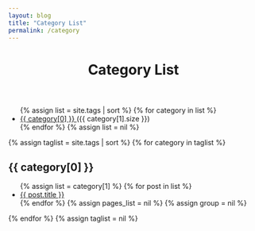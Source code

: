 ```yaml
---
layout: blog
title: "Category List"
permalink: /category
---
```


<header>
  <h1>Category List</h1>
</header>

<ul class="tag-box inline">
{% assign list = site.tags | sort %}
  {% for category in list %} 
    <li>
      <a href="#{{ category[0] }}">
          {{ category[0] }}
      </a>
      <span>({{ category[1].size }})</span>
    </li>
  {% endfor %}
{% assign list = nil %}
</ul>

{% assign taglist = site.tags | sort %}
{% for category in taglist %} 
  <h2 id="{{ category[0] }}">{{ category[0] }}</h2>
  <ul class="post-list">
  {% assign list = category[1] %}  
  {% for post in list %}
    <li>
    <a href="{{ post.url }}">{{ post.title }}</a>
    </li>
  {% endfor %}
  {% assign pages_list = nil %}
  {% assign group = nil %}
  </ul>
{% endfor %}
{% assign taglist = nil %}
